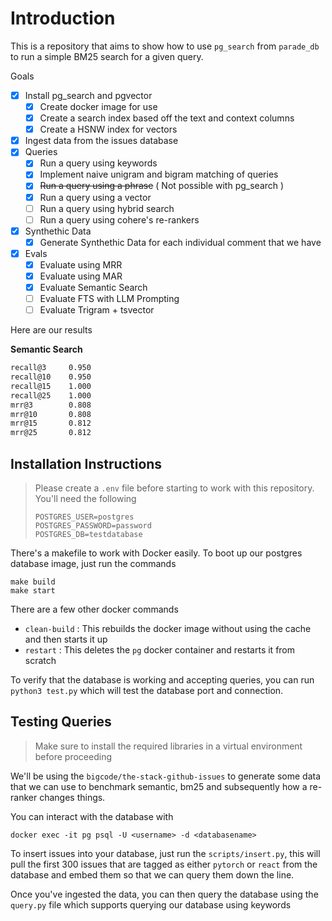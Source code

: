 # Introduction

This is a repository that aims to show how to use `pg_search` from `parade_db` to run a simple BM25 search for a given query. 

Goals

- [x] Install pg_search and pgvector
  - [x] Create docker image for use
  - [x] Create a search index based off the text and context columns
  - [x] Create a HSNW index for vectors
- [x] Ingest data from the issues database
- [x] Queries
  - [x] Run a query using keywords
  - [x] Implement naive unigram and bigram matching of queries
  - [x] ~~Run a query using a phrase~~ ( Not possible with pg_search )
  - [x] Run a query using a vector
  - [ ] Run a query using hybrid search
  - [ ] Run a query using cohere's re-rankers
- [x] Synthethic Data
  - [x] Generate Synthethic Data for each individual comment that we have
- [x] Evals
  - [x] Evaluate using MRR
  - [x] Evaluate using MAR
  - [x] Evaluate Semantic Search
  - [ ] Evaluate FTS with LLM Prompting
  - [ ] Evaluate Trigram + tsvector

Here are our results


**Semantic Search**
```bash
recall@3     0.950
recall@10    0.950
recall@15    1.000
recall@25    1.000
mrr@3        0.808
mrr@10       0.808
mrr@15       0.812
mrr@25       0.812
```

## Installation Instructions

> Please create a `.env` file before starting to work with this repository. You'll need the following
> ```
> POSTGRES_USER=postgres
> POSTGRES_PASSWORD=password
> POSTGRES_DB=testdatabase
> ```

There's a makefile to work with Docker easily. To boot up our postgres database image, just run the commands

```
make build 
make start
```

There are a few other docker commands
- `clean-build` : This rebuilds the docker image without using the cache and then starts it up
- `restart` : This deletes the `pg` docker container and restarts it from scratch

To verify that the database is working and accepting queries, you can run `python3 test.py` which will test the database port and connection.

## Testing Queries

> Make sure to install the required libraries in a virtual environment before proceeding

We'll be using the `bigcode/the-stack-github-issues` to generate some data that we can use to benchmark semantic, bm25 and subsequently how a re-ranker changes things.

You can interact with the database with 

```
docker exec -it pg psql -U <username> -d <databasename>
```

To insert issues into your database, just run the `scripts/insert.py`, this will pull the first 300 issues that are tagged as either `pytorch` or `react` from the database and embed them so that we can query them down the line.

Once you've ingested the data, you can then query the database using the `query.py` file which supports querying our database using keywords

